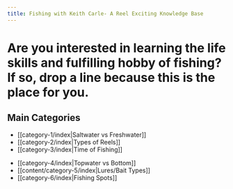 ```yaml
---
title: Fishing with Keith Carle- A Reel Exciting Knowledge Base
---
```

# Are you interested in learning the life skills and fulfilling hobby of fishing? If so, drop a line because this is the place for you.

## Main Categories
* [[category-1/index|Saltwater vs Freshwater]]
* [[category-2/index|Types of Reels]]
*  [[category-3/index|Time of Fishing]]
- [[category-4/index|Topwater vs Bottom]]
-  [[content/category-5/index|Lures/Bait Types]]
- [[category-6/index|Fishing Spots]]
